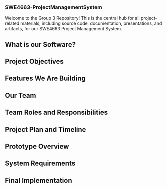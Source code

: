 ### SWE4663-ProjectManagementSystem

Welcome to the Group 3 Repository! This is the central hub for all project-related materials, including source code, documentation, presentations, and artifacts, for our SWE4663 Project Management System.

## What is our Software?


## Project Objectives


## Features We Are Building


## Our Team


## Team Roles and Responsibilities


## Project Plan and Timeline


## Prototype Overview


## System Requirements


## Final Implementation

